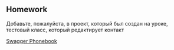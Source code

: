 ## Homework

Добавьте, пожалуйста, в проект, который был создан на уроке, тестовый класс, который редактирует контакт

[Swagger Phonebook](https://contactapp-telran-backend.herokuapp.com/swagger-ui/index.html#/)
